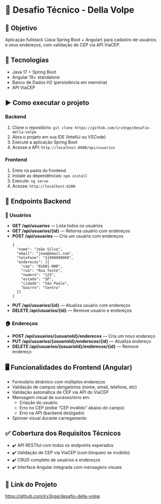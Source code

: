 <!DOCTYPE html>
<html lang="pt-BR">
<head>
  <meta charset="UTF-8" />
  
</head>
<body>
  <h1>🚀 Desafio Técnico - Della Volpe</h1>

  <h2>📌 Objetivo</h2>
  <p>
    Aplicação fullstack (Java Spring Boot + Angular) para cadastro de usuários e seus endereços,
    com validação de CEP via API ViaCEP.
  </p>

  <h2>🧰 Tecnologias</h2>
  <ul>
    <li>Java 17 + Spring Boot</li>
    <li>Angular 19+ standalone</li>
    <li>Banco de Dados H2 (persistência em memória)</li>
    <li>API ViaCEP</li>
  </ul>

  <h2>▶️ Como executar o projeto</h2>

  <h3>Backend</h3>
  <ol>
    <li>Clone o repositório: <code>git clone https://github.com/irv3nge/desafio-della-volpe</code></li>
    <li>Abra o projeto em sua IDE (IntelliJ ou VSCode)</li>
    <li>Execute a aplicação Spring Boot</li>
    <li>Acesse a API: <code>http://localhost:8080/api/usuarios</code></li>
    
  </ol>

  <h3>Frontend</h3>
  <ol>
    <li>Entre na pasta do frontend</li>
    <li>Instale as dependências: <code>npm install</code></li>
    <li>Execute: <code>ng serve</code></li>
    <li>Acesse: <code>http://localhost:4200</code></li>
  </ol>

  <h2>🔗 Endpoints Backend</h2>

  <h3>👤 Usuários</h3>
  <ul>
    <li><strong>GET /api/usuarios</strong> — Lista todos os usuários</li>
    <li><strong>GET /api/usuarios/{id}</strong> — Retorna usuário com endereços</li>
    <li><strong>POST /api/usuarios</strong> — Cria um usuário com endereços
      <pre><code>{
  "nome": "João Silva",
  "email": "joao@email.com",
  "telefone": "11999999999",
  "enderecos": [{
    "cep": "01001-000",
    "rua": "Rua Teste",
    "numero": "123",
    "estado": "SP",
    "cidade": "São Paulo",
    "bairro": "Centro"
  }]
}</code></pre>
    </li>
    <li><strong>PUT /api/usuarios/{id}</strong> — Atualiza usuário com endereços</li>
    <li><strong>DELETE /api/usuarios/{id}</strong> — Remove usuário e endereços</li>
  </ul>

  <h3>🏠 Endereços</h3>
  <ul>
    <li><strong>POST /api/usuarios/{usuarioId}/enderecos</strong> — Cria um novo endereço</li>
    <li><strong>PUT /api/usuarios/{usuarioId}/enderecos/{id}</strong> — Atualiza endereço</li>
    <li><strong>DELETE /api/usuarios/{usuarioId}/enderecos/{id}</strong> — Remove endereço</li>
  </ul>

  <h2>🖥️ Funcionalidades do Frontend (Angular)</h2>
  <ul>
    <li>Formulário dinâmico com múltiplos endereços</li>
    <li>Validação de campos obrigatórios (nome, email, telefone, etc)</li>
    <li>Validação automática de CEP via API do ViaCEP</li>
    <li>Mensagem visual de sucesso/erro em:
      <ul>
        <li>Criação do usuário</li>
        <li>Erro no CEP (exibe “CEP inválido” abaixo do campo)</li>
        <li>Erro na API (backend desligado)</li>
      </ul>
    </li>
    <li>Spinner visual durante carregamento</li>
  </ul>

  <h2>✅ Cobertura dos Requisitos Técnicos</h2>
  <ul>
    <li>✔️ API RESTful com todos os endpoints esperados</li>
    <li>✔️ Validação de CEP via ViaCEP (com bloqueio se inválido)</li>
    <li>✔️ CRUD completo de usuários e endereços</li>
    <li>✔️ Interface Angular integrada com mensagens visuais</li>
  </ul>

  <h2>📁 Link do Projeto</h2>
  <p><a href="https://github.com/irv3nge/desafio-della-volpe" target="_blank">https://github.com/irv3nge/desafio-della-volpe</a></p>
</body>
</html>
